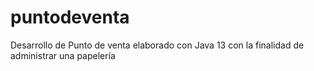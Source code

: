 # puntodeventa
Desarrollo de Punto de venta elaborado con Java 13 con la finalidad de administrar una papelería
